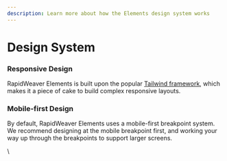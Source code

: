 ```yaml
---
description: Learn more about how the Elements design system works
---
```


# Design System



### Responsive Design

RapidWeaver Elements is built upon the popular [Tailwind framework](https://tailwindcss.com/), which makes it a piece of cake to build complex responsive layouts.

### Mobile-first Design

By default, RapidWeaver Elements uses a mobile-first breakpoint system. We recommend designing at the mobile breakpoint first, and working your way up through the breakpoints to support larger screens.

\
